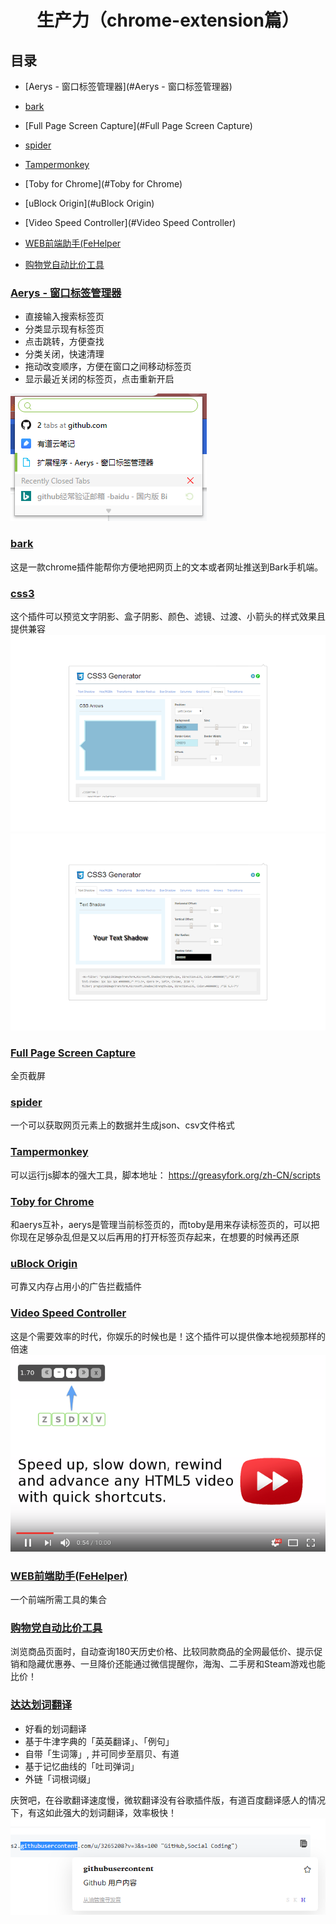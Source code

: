 <h1 align="center">生产力（chrome-extension篇）</h1>

## 目录

- [Aerys - 窗口标签管理器](#Aerys - 窗口标签管理器)

- [bark](#bark)

- [Full Page Screen Capture](#Full Page Screen Capture)

- [spider](#spider)

- [Tampermonkey](#Tampermonkey)

- [Toby for Chrome](#Toby for Chrome)

- [uBlock Origin](#uBlock Origin)

- [Video Speed Controller](#Video Speed Controller)

- [WEB前端助手(FeHelper](#WEB前端助手(FeHelper))

- [购物党自动比价工具](#购物党自动比价工具)

### [Aerys - 窗口标签管理器](https://chrome.google.com/webstore/detail/aerys-tab-manager/kclbicheojedbinfjdjjolmciodoihkl)

- 直接输入搜索标签页
- 分类显示现有标签页
- 点击跳转，方便查找
- 分类关闭，快速清理
- 拖动改变顺序，方便在窗口之间移动标签页
- 显示最近关闭的标签页，点击重新开启

![Aerys](./img/sp190913_165029.png)

### [bark](https://chrome.google.com/webstore/detail/bark/pmlkbdbpglkgbgopghdcmohdcmladeii)

这是一款chrome插件能帮你方便地把网页上的文本或者网址推送到Bark手机端。

### [css3](https://chrome.google.com/webstore/detail/css3-generator/dmlgmehijaodgkkooghkknjjkddahmej)

这个插件可以预览文字阴影、盒子阴影、颜色、滤镜、过渡、小箭头的样式效果且提供兼容
![](./img/unnamed.png)
![](./img/unnamed1.png)

### [Full Page Screen Capture](https://chrome.google.com/webstore/detail/full-page-screen-capture/fdpohaocaechififmbbbbbknoalclacl)

全页截屏

### [spider](https://chrome.google.com/webstore/detail/spider-a-smart-web-scrapi/hhblpocflefpmmfibmajdfcjdkeafpen)

一个可以获取网页元素上的数据并生成json、csv文件格式

### [Tampermonkey](https://chrome.google.com/webstore/detail/tampermonkey/dhdgffkkebhmkfjojejmpbldmpobfkfo)

可以运行js脚本的强大工具，脚本地址： https://greasyfork.org/zh-CN/scripts

### [Toby for Chrome](https://chrome.google.com/webstore/detail/toby-for-chrome/hddnkoipeenegfoeaoibdmnaalmgkpip)

和aerys互补，aerys是管理当前标签页的，而toby是用来存读标签页的，可以把你现在足够杂乱但是又以后再用的打开标签页存起来，在想要的时候再还原

### [uBlock Origin](https://chrome.google.com/webstore/detail/ublock-origin/cjpalhdlnbpafiamejdnhcphjbkeiagm)

可靠又内存占用小的广告拦截插件

### [Video Speed Controller](https://chrome.google.com/webstore/detail/video-speed-controller/nffaoalbilbmmfgbnbgppjihopabppdk)

这是个需要效率的时代，你娱乐的时候也是！这个插件可以提供像本地视频那样的倍速
![](./img/VideoSpeedController.png)

### [WEB前端助手(FeHelper)](https://chrome.google.com/webstore/detail/web前端助手fehelper/pkgccpejnmalmdinmhkkfafefagiiiad)

一个前端所需工具的集合

### [购物党自动比价工具](https://chrome.google.com/webstore/detail/%E8%B4%AD%E7%89%A9%E5%85%9A%E8%87%AA%E5%8A%A8%E6%AF%94%E4%BB%B7%E5%B7%A5%E5%85%B7/jgphnjokjhjlcnnajmfjlacjnjkhleah)

浏览商品页面时，自动查询180天历史价格、比较同款商品的全网最低价、提示促销和隐藏优惠券、一旦降价还能通过微信提醒你，海淘、二手房和Steam游戏也能比价！

### [达达划词翻译](https://chrome.google.com/webstore/detail/%E8%BE%BE%E8%BE%BE%E5%88%92%E8%AF%8D%E7%BF%BB%E8%AF%91/cajhcjfcodjoalmhjekljnfkgjlkeajl)

* 好看的划词翻译
* 基于牛津字典的「英英翻译」、「例句」
* 自带「生词簿」, 并可同步至扇贝、有道
* 基于记忆曲线的「吐司弹词」
* 外链「词根词缀」

庆贺吧，在谷歌翻译速度慢，微软翻译没有谷歌插件版，有道百度翻译感人的情况下，有这如此强大的划词翻译，效率极快！
![](./img/sp190913_171522.png)